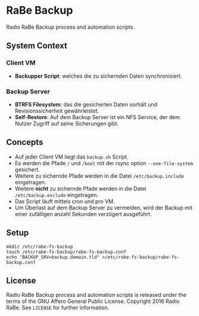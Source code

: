 # RaBe Backup

Radio RaBe Backup process and automation scripts.

## System Context

### Client VM

* **Backupper Script**: welches die zu sichernden Daten synchronisiert.

### Backup Server

* **BTRFS Filesystem**: das die gesicherten Daten vorhält und Revisionssicherheit
  gewährleistet.
* **Self-Restore**: Auf dem Backup Server ist ein NFS Service, der dem Nutzer Zugriff
  auf seine Sicherungen gibt.

## Concepts

* Auf jeder Client VM liegt das `backup.sh` Script.
* Es werden die Pfade `/` und `/boot` mit der rsync option `--one-file-system`
  gesichert. 
* Weitere zu sichernde Pfade werden in die Datei `/etc/backup.include` eingetragen.
* Weitere **nicht** zu sichernde Pfade werden in die Datei `/etc/backup.exclude`
  eingetragen.
* Das Script läuft mittels cron und pro VM.
* Um Überlast auf dem Backup Server zu vermeiden, wird der Backup mit einer zufälligen
  anzahl Sekunden verzögert ausgeführt. 

## Setup

	mkdir /etc/rabe-fs-backup
	touch /etc/rabe-fs-backup/rabe-fs-backup.conf
	echo "BACKUP_SRV=backup.domain.tld" >/etc/rabe-fs-backup/rabe-fs-backup.conf

## License

Radio RaBe Backup process and automation scripts is released under the terms of the
GNU Affero General Public License.
Copyright 2016 Radio RaBe.
See `LICENSE` for further information.
